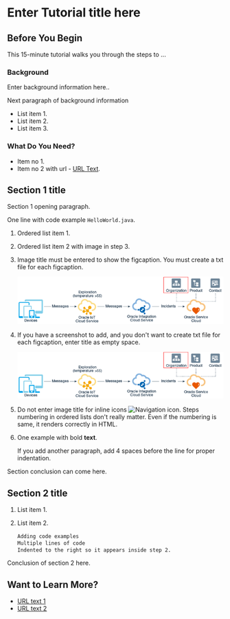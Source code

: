 # Enter Tutorial title here
## Before You Begin

This 15-minute tutorial walks you through the steps to ...

### Background
Enter background information here..

Next paragraph of background information
* List item 1.
* List item 2.
* List item 3.

### What Do You Need?

* Item no 1.
* Item no 2 with url - [URL Text](https://www.oracle.com).

## Section 1 title

Section 1 opening paragraph.

One line with code example `HelloWorld.java`.

1. Ordered list item 1.
2. Ordered list item 2 with image in step 3.
3. Image title must be entered to show the figcaption. You must create a txt file for each figcaption.

    ![Image alt text](img/screenshot1.png "image title")

4. If you have a screenshot to add, and you don't want to create txt file for each figcaption, enter title as empty space.

    ![Image alt text](img/screenshot1.png " ")    

4. Do not enter image title for inline icons ![Navigation icon](img/navigation_icon.png). Steps numbering in ordered lists don't really matter. Even if the numbering is same, it renders correctly in HTML.

5. One example with bold **text**.

    If you add another paragraph, add 4 spaces before the line for proper indentation.

Section conclusion can come here.

## Section 2 title

1. List item 1.

2. List item 2.

    ```
    Adding code examples
    Multiple lines of code
    Indented to the right so it appears inside step 2.
    ```

Conclusion of section 2 here.


## Want to Learn More?

* [URL text 1](http://docs.oracle.com)
* [URL text 2](http://docs.oracle.com)